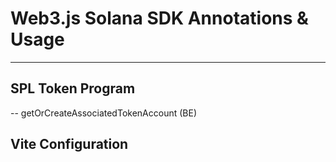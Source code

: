 # Web3.js Solana SDK Annotations & Usage
---------------

## SPL Token Program

 -- getOrCreateAssociatedTokenAccount (BE)

## Vite Configuration 
    


